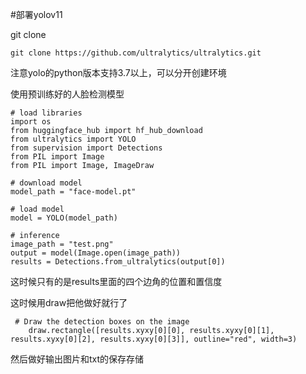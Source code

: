 #部署yolov11

git clone

	git clone https://github.com/ultralytics/ultralytics.git

注意yolo的python版本支持3.7以上，可以分开创建环境

使用预训练好的人脸检测模型

	# load libraries
	import os
	from huggingface_hub import hf_hub_download
	from ultralytics import YOLO
	from supervision import Detections
	from PIL import Image
	from PIL import Image, ImageDraw
	
	# download model
	model_path = "face-model.pt"
	
	# load model
	model = YOLO(model_path)
	
	# inference
	image_path = "test.png"
	output = model(Image.open(image_path))
	results = Detections.from_ultralytics(output[0])

这时候只有的是results里面的四个边角的位置和置信度

这时候用draw把他做好就行了

	 # Draw the detection boxes on the image
	    draw.rectangle([results.xyxy[0][0], results.xyxy[0][1], results.xyxy[0][2], results.xyxy[0][3]], outline="red", width=3)

然后做好输出图片和txt的保存存储

